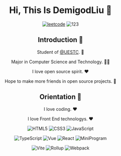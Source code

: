 
<div align=center>

<!-- <img alt="Demigodliu" src="https://github.com/demigodliu/demigodliu/blob/master/assets/avatar.png" width=100 /> -->

# Hi, This Is DemigodLiu :wave: 

<p>

[![leetcode](https://img.shields.io/badge/909-1e80ff?color=f3a43f&labelColor=000000&label=leetcode%20fans&logo=leetcode)](https://leetcode-cn.com/u/demigodliu/)
![123](https://komarev.com/ghpvc/?username=demigodliu)
  
</p> 

## Introduction :raised_hands:

Student of [@UESTC](https://github.com/uestcer). :school: 

Major in Computer Science and Technology. :man_technologist:

I love open source spirit. :heart:

Hope to make more friends in open source projects. :eyes:

## Orientation :dart:

I love coding. :heart:

I love Front End technologys. :heart:

<p>

![HTML5](https://img.shields.io/badge/-HTML5-red?logo=html5&logoColor=white)
![CSS3](https://img.shields.io/badge/-CSS3-blue?logo=css3&logoColor=white)
![JavaScript](https://img.shields.io/badge/-JavaScript-yellow?logo=javascript&logoColor=white)

</p>

<p>

![TypeScript](https://img.shields.io/badge/-TypeScript-blue?logo=typescript&logoColor=white)
![Vue](https://img.shields.io/badge/-Vue-34495e?logo=vue.js)
![React](https://img.shields.io/badge/-React-282c34?logo=react)
![MiniProgram](https://img.shields.io/badge/-MiniProgram-07c160?logo=wechat&logoColor=white)

</p>

<p>

![Vite](https://img.shields.io/badge/-Vite-646cff?logo=vite&logoColor=white)
![Rollup](https://img.shields.io/badge/-Rollup-ef3335?logo=rollup.js&logoColor=white)
![Webpack](https://img.shields.io/badge/-Webpack-1a6bac?logo=webpack)

</p>
